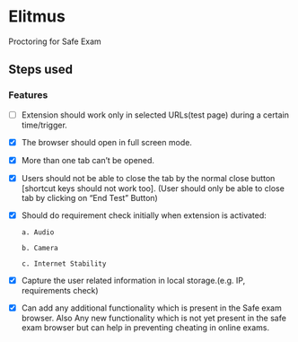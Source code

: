 # Elitmus
Proctoring for Safe Exam
## Steps used



### Features
- [ ] Extension should work only in selected URLs(test page) during a certain time/trigger.
- [x] The browser should open in full screen mode.
- [x] More than one tab can’t be opened. 
- [x] Users should not be able to close the tab by the normal close button [shortcut keys should not work too]. (User should only be able to close tab by clicking on
      “End Test” Button) 
- [x] Should do requirement check initially when extension is activated:
 
      a. Audio  
      
      b. Camera
      
      c. Internet Stability
- [x] Capture the user related information in local storage.(e.g. IP, requirements check)      
- [x] Can add any additional functionality which is present in the Safe exam browser. Also Any new functionality which is not yet present in the safe exam browser but         can help in preventing cheating in online exams.
      

